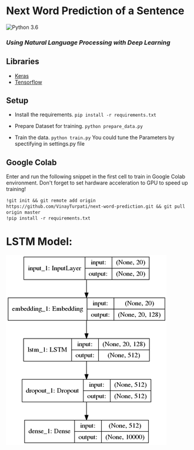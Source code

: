 # Next Word Prediction of a Sentence

![Python 3.6](https://img.shields.io/badge/python-3.6-blue.svg)
### *Using Natural Language Processing with Deep Learning*
## Libraries
- [Keras](https://keras.io/)
- [Tensorflow](https://www.tensorflow.org/)
## Setup
- Install the requirements.
	```pip install -r requirements.txt```

- Prepare Dataset for training.
	`python prepare_data.py`

- Train the data.
	`python train.py`
You could tune the Parameters by spectifying in settings.py file

## Google Colab
Enter and run the following snippet in the first cell to train in Google Colab environment. Don't forget to set hardware acceleration to GPU to speed up training!

```
!git init && git remote add origin https://github.com/VinayTurpati/next-word-prediction.git && git pull origin master
!pip install -r requirements.txt
```

# LSTM Model:
![LSTM Model](data/model.png)
